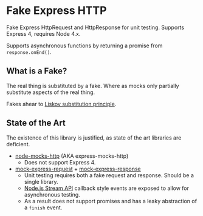 Fake Express HTTP
=================

Fake Express HttpRequest and HttpResponse for unit testing.  Supports Express 4, requires Node 4.x.

Supports asynchronous functions by returning a promise from `response.onEnd()`.

What is a Fake?
---------------

The real thing is substituted by a fake.  Where as mocks only partially substitute aspects of the real thing.

Fakes ahear to [Liskov substitution principle](https://en.wikipedia.org/wiki/Liskov_substitution_principle).

State of the Art
----------------

The existence of this library is justified, as state of the art libraries are deficient.

* [node-mocks-http](https://github.com/howardabrams/node-mocks-http) (AKA express-mocks-http)
    * Does not support Express 4.
* [mock-express-request](https://github.com/lykmapipo/mock-express-request) + [mock-express-response](https://github.com/lykmapipo/mock-express-response)
    * Unit testing requires both a fake request and response.  Should be a single library.
    * [Node.js Stream API](https://nodejs.org/api/stream.html) callback style events are exposed to allow for asynchronous testing.
    * As a result does not support promises and has a leaky abstraction of a `finish` event.
